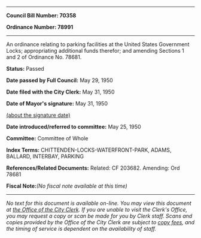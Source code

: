 

********

**Council Bill Number: 70358**
   
**Ordinance Number: 78991**
********

 An ordinance relating to parking facilities at the United States Government Locks; appropriating additional funds therefor; and amending Sections 1 and 2 of Ordinance No. 78681.

**Status:** Passed
   
**Date passed by Full Council:** May 29, 1950
   
**Date filed with the City Clerk:** May 31, 1950
   
**Date of Mayor's signature:** May 31, 1950
   
[(about the signature date)](/~public/approvaldate.htm)
   
   
   
**Date introduced/referred to committee:** May 25, 1950
   
**Committee:** Committee of Whole
   
   
**Index Terms:** CHITTENDEN-LOCKS-WATERFRONT-PARK, ADAMS, BALLARD, INTERBAY, PARKING

**References/Related Documents:** Related: CF 203682. Amending: Ord 78681

**Fiscal Note:**_(No fiscal note available at this time)_
********

_No text for this document is available on-line. You may view this document at [the Office of the City Clerk](http://www.seattle.gov/leg/clerk/contactUs.htm). If you are unable to visit the Clerk's Office, you may request a copy or scan be made for you by Clerk staff. Scans and copies provided by the Office of the City Clerk are subject to [copy fees](http://clerk.seattle.gov/~public/clerkfees.htm), and the timing of service is dependent on the availability of staff._

